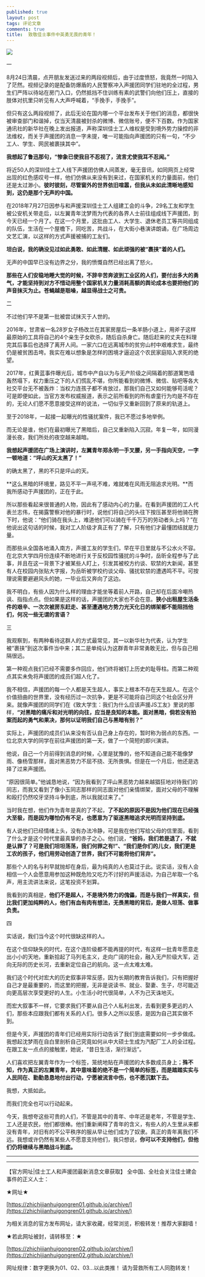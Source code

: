 ```yaml
---
published: true
layout: post
tags: 评论文章
comments: true
title:  致敬佳士事件中英勇无畏的青年！
---
```


![](http://d.hiphotos.baidu.com/image/pic/item/d0c8a786c9177f3e4c434d337dcf3bc79f3d569c.jpg)

一

8月24日清晨，点开朋友发送过来的两段视频后，由于过度愤怒，我竟然一时陷入了茫然。视频记录的是配备防爆盾的人民警察冲入声援团同学们驻地的全过程，男生们严阵以待站在房门入口，仍然抵挡不住训练有素的武警们向他们压上，直接的肢体对抗里只听见有人大声呼喊着，“手挽手，手挽手”。

但只有这么两段视频了，此后无论在国内哪一个平台发布关于他们的消息，都很快被审查部门和谐掉，仅当天清晨被封杀的微博、微信账号，便不下百数。作为国家通讯社的新华社在晚上发出报道，声称深圳佳士工人维权是受到境外势力操控的非法维权，而关于声援团的消息一字未提，唯一可能指向声援团的只有一句，“不少工人、学生、网民被裹挟其中”。

**我想起了鲁迅那句，“惨象已使我目不忍视了，流言尤使我耳不忍闻。”**

将近50人的深圳佳士工人线下声援团仿佛人间蒸发，毫无音讯，如同网页上经常出现的红色感叹号一样，他们仿佛从来没有到来过，在国家机关的力量面前，他们还是太过渺小。**彼时彼刻，尽管窗外的世界依旧喧嚣，但我从未如此清晰地感知到，这仍是那个无声的中国。**

在2018年7月27日因参与和声援深圳佳士工人组建工会的斗争，29名工友和学生被公安机关带走后，以左翼青年沈梦雨为代表的各界人士前往组成线下声援团，到今天已经一个月了。在这一个月里，这批由工人、大学生、退休老员工等共同组成的队伍，生活在一个屋檐下，同吃苦，共战斗，在大街小巷演讲朗诵，在广场周边文艺汇演，以这样的方式声援被捕的工友们。

**坦白说，我的确没见过如此勇敢、如此清醒、如此顽强的被“裹挟”着的人们。**

无声的中国早已没有边界之分，我的愤慨自然已经出离了怒火。

**那些在人们安稳地睡大觉的时候，不辞辛苦奔波到工业区的人们，要付出多大的勇气，才能坚持到对方不惜动用整个国家机关力量消耗高额的舆论成本也要把他们的声音抹灭为止。苍蝇越是聒噪，越显得战士之可贵。**

二

不过他们早不是第一批被尝试抹灭于人世的。

2016年，甘肃省一名28岁女子杨改兰在其家房屋后一条羊肠小道上，用斧子这样最原始的工具将自己的4个亲生子女砍杀，随后自杀身亡。随后赶来的丈夫在料理完其后事后也选择了离开人间。一家六口在远离城市的贫穷山村中艰难求生，最终仍是被贫困击垮。我实在难以想象是怎样的困境才逼迫这个农民家庭陷入求死的绝望。

2017年，红黄蓝事件曝光后，城市中产自以为与无产阶级之间隔着的那道篱笆墙轰然塌下，权力重压之下的人们慌乱不堪，你所能看到的微博、微信、贴吧等各大社交平台无不被轰炸：当权力连孩子都不肯放过，那我们自己又如何能够苟活呢？可是即便如此，当官方发布权威报道，表示之前所看到的所有虐童行为均是不存在的，无论人们愿不愿意接受这样的说法，一切似乎又重新回到了原来的轨道上。

至于2018年，一起接一起曝光的性骚扰案件，我已不愿过多地举例。

而无论是谁，他们在最初曝光了黑暗后，自己又重新陷入沉寂。年复一年，如同漫漫长夜，我们所处的夜空越来越暗。

**我想起声援团在广场上演讲时，左翼青年郑永明一手叉腰，另一手指向天空，一字一顿地道：“坪山的天太黑了！”**

的确太黑了，黑的不只是坪山的天。

**这么黑暗的环境里，路见不平一声吼不难，难就难在风雨无阻追求光明。**而我所感动于声援团的，正在于此。

所以那些看起来很普通的人物，因此有了感动内心的力量。在看到声援团的工人代表兰志伟，在揭露警察对他的暴行时，说他们将自己的头往下按压甚至将他骑在胯下时，他说：“他们骑在我头上，难道他们可以骑在千千万万的劳动者头上吗？”在他说出这句话的时候，我对工人阶级才真正有了了解，只有他们才最懂团结就是力量。

而那些从全国各地涌入南方，声援工友的学生们，早在平日里就与不公水火不容。在北京大学四月份连续不断地进行关于反校园性骚扰的斗争时，岳昕全程参与了此事，并且在这一背景下才被某些人盯上，引发其被校方约谈、软禁的大新闻，甚至有人在校园内张贴大字报，为岳昕被学校约谈父母、骚扰软禁的遭遇鸣不平。可按理说需要避避风头的她，一毕业后又奔向了这边。

我不明白，有些人因为什么样的理由才能坐等着前人开路，自己却在后面冷嘲热讽、指指点点。但如果是这样的话，声援团的大家也不会在意。**狭小出租屋生活条件的艰辛、一次次被房东赶走、甚至遭遇地方势力光天化日的绑架都不能阻挡他们，何况一些无谓的言语？**

三

我观察到，有两种看待这群人的方式最常见，其一以新华社为代表，认为学生被“裹挟”到这次事件当中来；其二是单纯认为这群青年非常勇敢无比，但与自己相隔很远。

第一种观点我们已经不需要多作回应，他们终将被钉上历史的耻辱柱。而第二种观点其实未免将声援团的成员们超人化了。

我不相信，声援团的每一个人都是天生超人，事实上根本不存在天生超人。在这个价值扭曲的世界里，没有经历过一次抗争，更是不可能将自己同这个社会区分开来。就像声援团的同学们在《致大学生：我们为什么应该声援JS工友》里说的那样，**“对黑暗的痛斥和对光明的向往，应当是良知的本能。面对黑暗，倘若没有拍案而起的勇气和果决，那何以证明我们自己与黑暗有别？”**

实际上，声援团的成员们从来没有否认自己身上存在的，暂时称为弱点的东西。一位北京大学的同学在前往声援团的第一天，做了一个简短的即兴演讲。

他说，自己一个月前得到消息的时候，心里是犹豫的，他不知道自己能不能像梦雨、像杨雪那样，面对黑恶势力不屈不挠、无所畏惧。但是在一个月后，他还是选择了过来声援团。

“原因很简单。”他诚恳地说，“因为我看到了坪山黑恶势力越来越猖狂地对待我们的同志，而我又看到了像小玉同志那样的同志面对他们亲情绑架，面对父母的不理解和殴打仍然咬牙坚持斗争到底，所以我就过来了。”

当时我在想，他们作为青年是真的了不起，**了不起的原因不是因为他们现在已经强大至极，而是因为哪怕仍有不足，也愿意为了驱逐黑暗追求光明而坚持到底。**

有人说他们已经情绪上头，没有办法冷静，可是我在他们写给父母的信里面，看到了什么才是这个时代里最真挚的赤子之心。他们说，**“爸妈，我们若是退了，不就是认罪了？可是我们坦坦荡荡，我们何罪之有!”、“我们是你们的儿女，我们更是工农的孩子，他们用劳动创造了世界，我们不可能将他们背弃”。**

那些个人的名与利早就抛却在身后，最为纯真的人也莫过于此。说实话，没有人会相信一个人会愿意用参加这种既危险又吃力不讨好的声援活动，为自己牟取一个名声，用主流讲法来说，这笔投资不划算。

我看到的真相是，**他们不是超人，不是境外势力的傀儡，而是与我们一样真实，但比我们更加纯粹的人，他们有血有肉有想法，无畏黑暗的背后，是做人坦荡、做事负责。**

四

实话说，我们当今这个时代很缺这样的人。

在这个信仰缺失的时代，在这个连阶级都不能再提的时代，有这样一批青年愿意走出小小的天地，重新拾起了马列毛主义，走向广阔的社会，融入无产阶级大军，迈向无际的历史长河，去重新定位自己的航向。这一点太难太难。

我们这个时代对宏大的历史叙事非常反感，因为长期的教育告诉我们，只有把握好自己才是最重要的，而这里的把握，无非是说读书、就业、娶妻、生子，尽可能迈向更高层次享受更好的人生。小生活小时代很简单，人不为己天诛地灭。

而宏大叙事不一样，它要求我们不要从自己个人私利出发，去看到更多更远的人们，那些本应跟我们都有关系的人们。很多人之所以反感，是因为自己其实做不到。

但是今天，声援团的青年们已经用实际行动告诉了我们到底需要如何一步步做成。我想起沈梦雨在自白里剖析自己究竟如何从中大硕士生成为汽配厂工人的全过程。在跟工友一点点的接触里，她说，“昔日生活，渐行渐远”。

人们喜欢把左翼青年作为一个标签，笼统地贴在声援团的大多数成员身上；**殊不知，作为真正的左翼青年，其中意味着的绝不是一个简单的标签，而是踏踏实实与人民同在、勤勤恳恳地付出行动，宁愿被流言中伤，也不愿沉默下去。**

我想，大抵如此。

而我们完全也可以行动起来。

今天，我想夸这些可贵的人们，不管是其中的青年、中年还是老年，不管是学生、工人还是农民，他们都很棒。他们重新阐释了青年的含义，有些人的人生里从来都没有青年，对旧有的不公平秩序的服从早让他们成为了奴隶。真正的青年离我们不远。我想或许仍然有某些人不愿意支持他们，我只想说，**你可以不支持他们，但他们仍将继续与黑暗战斗到底。**


---

---

【官方网址|佳士工人和声援团最新消息文章获取】
全中国、全社会关注佳士建会事件的正义人士：

★网址★

[https://zhichijianhuigongren01.github.io/archive/](https://zhichijianhuigongren01.github.io/archive/)

为相关消息的官方发布网址，请大家收藏，经常浏览，积极转发！推荐大家翻墙！

★若此网址被封，请转移至：★

[https://zhichijianhuigongren02.github.io/archive/](https://zhichijianhuigongren02.github.io/archive/)

网址规律：数字更换为01、02、03...以此类推！
请为营救所有工人同胞转发！

